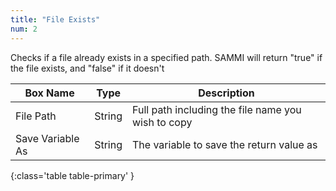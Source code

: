 ```yaml
---
title: "File Exists"
num: 2
---
```


Checks if a file already exists in a specified path. SAMMI will return "true" if the file exists, and "false" if it doesn't

| Box Name | Type | Description |
|-------|--------|--------
|File Path|String|Full path including the file name you wish to copy|
|Save Variable As|String|The variable to save the return value as
{:class='table table-primary' }








